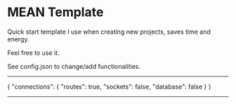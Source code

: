 # MEAN Template

Quick start template I use when creating new projects, saves time and energy.

Feel free to use it.

See config.json to change/add functionalities.
***
{
	"connections": {
		"routes": true,
		"sockets": false,
		"database": false
	}
}

***

